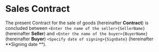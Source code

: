 # Sales Contract
The present Contract for the sale of goods (hereinafter **Contract**) is concluded between `<Enter the name of the seller>{SellerName}` (hereinafter **Seller**) and `<Enter the name of the buyer>{BuyerName}` (hereinafter **Buyer**) `<Specify date of signing>{SignDate}` (hereinafter **Signing date **).
